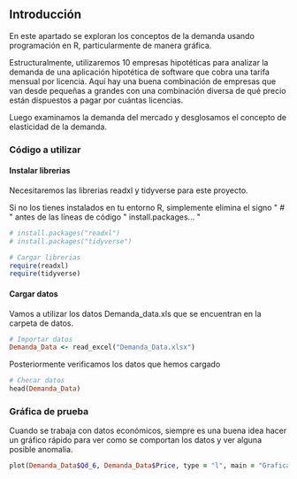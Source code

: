 ## Introducción
En este apartado se exploran los conceptos de la demanda usando programación en R, particularmente de manera gráfica. 

Estructuralmente, utilizaremos 10 empresas hipotéticas para analizar la demanda de una aplicación hipotética de software que cobra una tarifa mensual por licencia. Aquí hay una buena combinación de empresas que van desde pequeñas a grandes con una combinación diversa de qué precio están dispuestos a pagar por cuántas licencias.

Luego examinamos la demanda del mercado y desglosamos el concepto de elasticidad de la demanda.

### Código a utilizar

#### Instalar librerias
Necesitaremos las librerias readxl y tidyverse para este proyecto. 

Si no los tienes instalados en tu entorno R, simplemente elimina el signo " # " antes de las líneas de código " install.packages... " 

```ruby
# install.packages("readxl") 
# install.packages("tidyverse")

# Cargar librerias 
require(readxl) 
require(tidyverse)
```

#### Cargar datos
Vamos a utilizar los datos Demanda_data.xls que se encuentran en la carpeta de datos. 

```ruby
# Importar datos 
Demanda_Data <- read_excel("Demanda_Data.xlsx")
```

Posteriormente verificamos los datos que hemos cargado

```ruby
# Checar datos 
head(Demanda_Data)
```

### Gráfica de prueba
Cuando se trabaja con datos económicos, siempre es una buena idea hacer un gráfico rápido para ver como se comportan los datos y ver alguna posible anomalia.

```ruby
plot(Demanda_Data$Qd_6, Demanda_Data$Price, type = "l", main = "Grafica", xlab = "Cantidad", ylab = "Precio")
```
